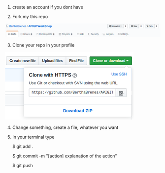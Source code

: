 
1. create an account if you dont have

2. Fork my this repo

![alt text](imgs/G1.png "Click Fork")


3. Clone your repo in your profile


![alt text](imgs/G2.png "Clone the repository")


4. Change something, create a file, whatever you want

5. In your terminal type

   $ git add .

   $ git commit -m "[action] explanation of the action"
    
    $ git push
